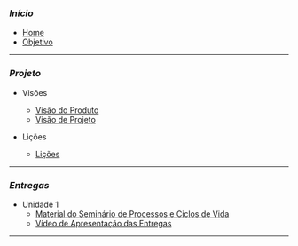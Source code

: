 ### _**Início**_
- [Home](README.md)
- [Objetivo](pages/objetivo.md)

----------------------------------------------------
### _**Projeto**_
- Visões
   - [Visão do Produto](pages/Visoes.md)
   - [Visão de Projeto](pages/VisaoProj.md)

- Lições
   - [Lições](pages/Licoes.md)
----------------------------------------------------
### _**Entregas**_

- Unidade 1 
   - [Material do Seminário de Processos e Ciclos de Vida](pages/SlidesSeminario.md)
   - [Vídeo de Apresentação das Entregas](pages/VideoEntrega.md)
----------------------------------------------------


   
